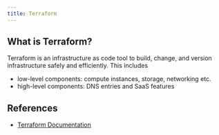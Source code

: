 ```yaml
---
title: Terraform
---
```


## What is Terraform?
Terraform is an infrastructure as code tool to build, change, and version infrastructure safely and efficiently. This includes 
- low-level components: compute instances, storage, networking etc.
- high-level components: DNS entries and SaaS features


## References
- [Terraform Documentation](https://developer.hashicorp.com/terraform)
